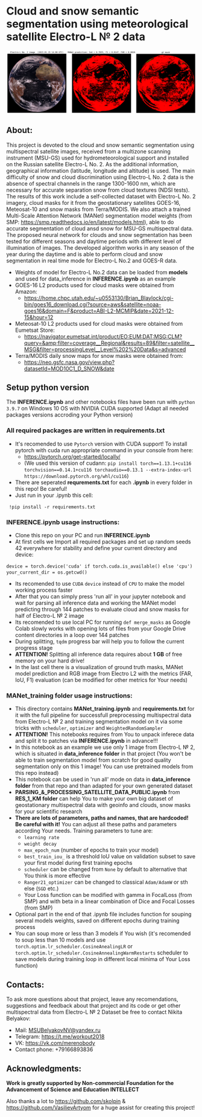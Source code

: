 # Cloud and snow semantic segmentation using meteorological satellite Electro-L № 2 data #
<img src="./l2_MANet_predict.png" width="800"/>

## **About:**

This project is devoted to the cloud and snow semantic segmentation using multispectral satellite images, received from a multizone scanning instrument (MSU-GS) used for hydrometeorological support and installed on the Russian satellite Electro-L No. 2. As the additional information, geographical information (latitude, longitude and altitude) is used. The main difficulty of snow and cloud discrimination using Electro-L No. 2 data is the absence of spectral channels in the range 1300-1600 nm, which are necessary for accurate separation snow from cloud textures (NDSI tests). The results of this work include a self-collected dataset with Electro-L No. 2 imagery, cloud masks for it from the geostationary satellites GOES-16, Meteosat-10 and snow masks from Terra/MODIS. We also attach a trained Multi-Scale Attention Network (MANet) segmentation model weights (from SMP: https://smp.readthedocs.io/en/latest/models.html), able to do accurate segmentation of cloud ansd snow for MSU-GS multispectral data. The proposed  neural network for clouds and snow segmentation has been tested for different seasons and daytime periods with different level of illumination of images. The developed algorithm works in any season of the year during the daytime and is able to perform cloud and snow segmentation in real time mode for Electro-L No.2 and GOES-R data.

- Weights of model for Electro-L No.2 data can be loaded from **models** and used for data_inference in **INFERENCE.ipynb** as an example
- GOES-16 L2 products used for cloud masks were obtained from Amazon: 
  - https://home.chpc.utah.edu/~u0553130/Brian_Blaylock/cgi-bin/goes16_download.cgi?source=aws&satellite=noaa-goes16&domain=F&product=ABI-L2-MCMIP&date=2021-12-15&hour=12
- Meteosat-10 L2 products used for cloud masks were obtained from Eumetsat Store: 
  - https://navigator.eumetsat.int/product/EO:EUM:DAT:MSG:CLM?query=&amp;filter=coverage__Regional&results=89&filter=satellite__MSG&filter=processingLevel__Level%202%20Data&s=advanced
- Terra/MODIS daily snow maps for snow masks were obtained from:
  - https://neo.gsfc.nasa.gov/view.php?datasetId=MOD10C1_D_SNOW&date

## Setup python version
The **INFERENCE.ipynb** and other notebooks files have been run with `python 3.9.7` on Windows 10 OS with NVIDIA CUDA supported (Adapt all needed packages versions accroding your Python version)

### All required packages are written in requirements.txt
- It's recomended to use `Pytorch` version with CUDA support! To install pytorch with cuda run appropriate command in your console from here:
  - https://pytorch.org/get-started/locally/
  - (We used this version of cudann: `pip install torch==1.13.1+cu116 torchvision==0.14.1+cu116 torchaudio==0.13.1 --extra-index-url https://download.pytorch.org/whl/cu116`)
- There are seperated **requrements.txt** for each **.ipynb** in every folder in this repo! Be careful!
- Just run in your .ipynb this cell:
```
 !pip install -r requirements.txt
```
### INFERENCE.ipynb usage instructions:

- Clone this repo on your PC and run **INFERENCE.ipynb**
- At first cells we Import all required packages and set up random seeds 42 everywhere for stability and define your current directory and device: 
```
device = torch.device('cuda' if torch.cuda.is_available() else 'cpu')
your_current_dir = os.getcwd()
```
- Its recomended to use `CUDA` `device` instead of `CPU` to make the model working process faster
- After that you can simply press 'run all' in your jupyter notebook and wait for parsing all inference data and working the MANet model predicting through 144 patches to evaluate cloud and snow masks for half of Electro-L № 2 image
- Its recomended to use local PC for running `def merge_masks` as Google Colab slowly works with opening lots of files from your Google Drive content directories in a loop over 144 patches
- During splitting, `tqdm` progress bar will help you to follow the current progress stage 
- **ATTENTION!** Splitting all inference data requires about **1 GB** of free memory on your hard drive!
- In the last cell there is a visualization of ground truth masks, MANet model prediction and RGB image from Electro L2 with the metrics (FAR, IoU, F1) evaluation (can be modified for other metrics for Your needs)

### MANet_training folder usage instructions:

- This directory contains **MANet_training.ipynb** and **requirements.txt** for it with the full pipeline for successfull preprocessing multispectral data from Electro-L № 2 and training segmentation model on it via some tricks with `scheduler`, `optimizer` and `WeightedRandomSampler`
- **ATTENTION!** This notebooks requires from You to unpack inferece data and split it to patches via **INFERENCE.ipynb** in advance!!!
- In this notebook as an example we use only 1 image from Electro-L № 2, which is situated in **data_inference folder** in that project (You won't be able to train segmentation model from scratch for good quality segmentation only on this 1 image! You can use pretrained models from this repo instead)
- This notebook can be used in 'run all' mode on data in **data_inference folder** from that repo and than adapted for your own generated dataset
- **PARSING_&_PROCESSING_SATELLITE_DATA_PUBLIC.ipynb** from **RES_1_KM folder** can help You to make your own big dataset of geostationary multispectral data with geoinfo and clouds, snow masks for your scientific research
- **There are lots of parameters, paths and names, that are hardcoded! Be careful with it!** You can adjust all these paths and parameters according Your needs. Training  parameters to tune are:
  - `learning rate`
  - `weight decay`
  - `max_epoch_num` (number of epochs to train your model)
  - `best_train_iou_` is a threshold IoU value on validation subset to save your first model during first training epochs
  - `scheduler` can be changed from `None` by default to alternative that You think is more effective
  - `Ranger21_optimizer` can be changed to classical `Adam/AdamW` or sth else (`SGD` etc.)
  - Your Loss function can be modified with gamma in FocalLoss (from SMP) and with beta in a linear combination of Dice and Focal Losses (from SMP)
- Optional part in the end of that .ipynb file includes function for souping several models weights, saved on different epochs during training process
- You can soup more or less than 3 models if You wish (it's recomended to soup less than 10 models and use `torch.optim.lr_scheduler.CosineAnealingLR` or `torch.optim.lr_scheduler.CosineAnnealingWarmRestarts` scheduler to save models during training loop in different local minima of Your Loss function)

## Contacts:

To ask more questions about that project, leave any recomendations, suggestions and feedback about that project and its code or get other multispectral data from Electro-L № 2 Dataset be free to contact Nikita Belyakov:
- Mail: MSUBelyakovNV@yandex.ru
- Telegram: https://t.me/workout2018
- VK: https://vk.com/merenobody
- Contact phone: +79166893836

## Acknowledgments:

**Work is greatly supported by Non-commercial Foundation for the Advancement of Science and Education INTELLECT**

Also thanks a lot to https://github.com/skolpin & https://github.com/VasilievArtyom for a huge assist for creating this project!

